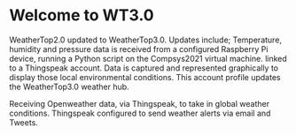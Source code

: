 Welcome to WT3.0
=========================

WeatherTop2.0 updated to WeatherTop3.0. 
Updates include;
Temperature, humidity and pressure data is received from a configured Raspberry Pi device, running a Python script on the Compsys2021 virtual machine. linked to a Thingspeak account. Data is captured and represented graphically to display those local environmental conditions. This account profile updates the WeatherTop3.0 weather hub.

Receiving Openweather data, via Thingspeak, to take in global weather conditions. Thingspeak configured to send weather alerts via email and Tweets.

